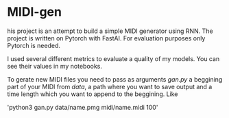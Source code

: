 # MIDI-gen

his project is an attempt to build a simple MIDI generator using RNN.
The project is written on Pytorch with FastAI. For evaluation purposes only Pytorch is needed.

I used several different metrics to evaluate a quality of my models. You can see their values in my notebooks.

To gerate new MIDI files you need to pass as arguments *gan.py* a beggining part of your MIDI from *data*,
a path where you want to save output and a time length which you want to append to the beggining. Like

'python3 gan.py data/name.pmg midi/name.midi 100'

